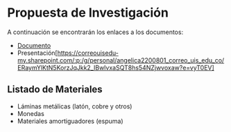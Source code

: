# Propuesta de Investigación 

A continuación se encontrarán los enlaces a los documentos:
- [Documento](https://es.overleaf.com/read/brbsznrvhrhs)
- Presentación[https://correouisedu-my.sharepoint.com/:p:/g/personal/angelica2200801_correo_uis_edu_co/ERaymYlKtN5KorzJqJkk2_IBwlvxaSQT8hs54NZjwvoxaw?e=vyT0EV]

## Listado de Materiales
- Láminas metálicas (latón, cobre y otros)
- Monedas
- Materiales amortiguadores (espuma)
